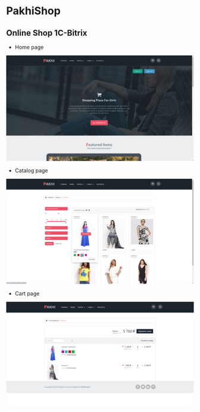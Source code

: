 # PakhiShop
## Online Shop 1C-Bitrix

- Home page

![Home](https://github.com/grantdesign/PakhiShop/blob/main/assets/index.png?raw=true)

- Catalog page

![Catalog](https://github.com/grantdesign/PakhiShop/blob/main/assets/catalog.png?raw=true)

- Cart page

![Cart](https://github.com/grantdesign/PakhiShop/blob/main/assets/cart.png?raw=true)